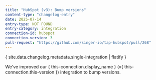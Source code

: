 ```yaml
---
title: "HubSpot (v3): Bump versions"
content-type: "changelog-entry"
date: 2025-07-14
entry-type: NOT FOUND
entry-category: integration
connection-id: hubspot
connection-version: 3
pull-request: "https://github.com/singer-io/tap-hubspot/pull/268"
---
```

{ site.data.changelog.metadata.single-integration | flatify }

We've improved our { this-connection.display_name } (v{ this-connection.this-version }) integration to bump versions.
